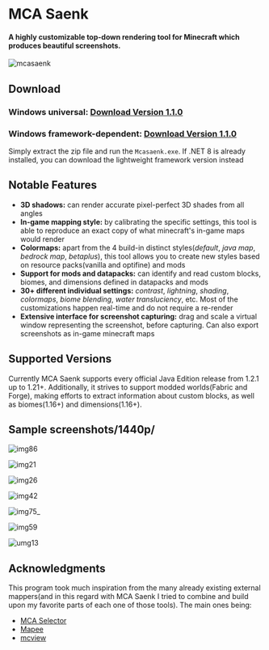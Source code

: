 # MCA Saenk

#### A highly customizable top-down rendering tool for Minecraft which produces beautiful screenshots.
![mcasaenk](https://github.com/user-attachments/assets/fc954868-ef88-420e-947a-3ac84f536670)



## Download
### Windows universal: [**Download Version 1.1.0**](https://github.com/Sitterr/mcasaenk/releases/download/v1.1.0/mcasaenk-1.1.0.zip)
### Windows framework-dependent: [**Download Version 1.1.0**](https://github.com/Sitterr/mcasaenk/releases/download/v1.1.0/mcasaenk-1.1.0-framework.zip)
Simply extract the zip file and run the `Mcasaenk.exe`. If .NET 8 is already installed, you can download the lightweight framework version instead



## Notable Features
* **3D shadows:** can render accurate pixel-perfect 3D shades from all angles
* **In-game mapping style:** by calibrating the specific settings, this tool is able to reproduce an exact copy of what minecraft's in-game maps would render
* **Colormaps:** apart from the 4 build-in distinct styles(_default_, _java map_, _bedrock map_, _betaplus_), this tool allows you to create new styles based on resource packs(vanilla and optifine) and mods
* **Support for mods and datapacks:** can identify and read custom blocks, biomes, and dimensions defined in datapacks and mods
* **30+ different individual settings:** _contrast_, _lightning_, _shading_, _colormaps_, _biome blending_, _water transluciency_, etc. Most of the customizations happen real-time and do not require a re-render
* **Extensive interface for screenshot capturing:** drag and scale a virtual window representing the screenshot, before capturing. Can also export screenshots as in-game minecraft maps


## Supported Versions
Currently MCA Saenk supports every official Java Edition release from 1.2.1 up to 1.21+.
Additionally, it strives to support modded worlds(Fabric and Forge), making efforts to extract information about custom blocks, as well as biomes(1.16+) and dimensions(1.16+).



## Sample screenshots/1440p/
![img86](https://github.com/user-attachments/assets/770095bb-9f4e-4e48-ae57-a3ae6d651cba)

![img21](https://github.com/user-attachments/assets/d0445c4f-7c7b-41fc-9bfb-a7f29e39d319)

![img26](https://github.com/user-attachments/assets/df5af3c9-cbe9-455f-ad2c-60e312f7d79f)

![img42](https://github.com/user-attachments/assets/5dbbe59d-5ced-4ed8-b982-b0780b9b0f9a)

![img75_](https://github.com/user-attachments/assets/557f7c15-fbcb-458a-b87c-800eebb4acb8)

![img59](https://github.com/user-attachments/assets/36b88da5-768b-435d-992b-1ae8dfa67494)

![umg13](https://github.com/user-attachments/assets/a3fad97f-360d-482e-b78b-ae383b85963f)



## Acknowledgments
This program took much inspiration from the many already existing external mappers(and in this regard with MCA Saenk I tried to combine and build upon my favorite parts of each one of those tools). The main ones being:
- [MCA Selector](https://github.com/Querz/mcaselector)
- [Mapee](https://www.mapee.net/home)
- [mcview](https://github.com/kbinani/mcview)
